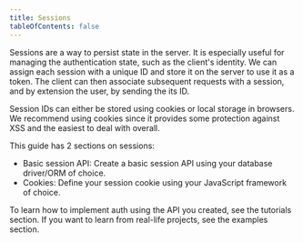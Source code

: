 ```yaml
---
title: Sessions
tableOfContents: false
---
```


Sessions are a way to persist state in the server. It is especially useful for managing the authentication state, such as the client's identity. We can assign each session with a unique ID and store it on the server to use it as a token. The client can then associate subsequent requests with a session, and by extension the user, by sending the its ID.

Session IDs can either be stored using cookies or local storage in browsers. We recommend using cookies since it provides some protection against XSS and the easiest to deal with overall.

This guide has 2 sections on sessions:

- Basic session API: Create a basic session API using your database driver/ORM of choice.
- Cookies: Define your session cookie using your JavaScript framework of choice.

To learn how to implement auth using the API you created, see the tutorials section. If you want to learn from real-life projects, see the examples section.
